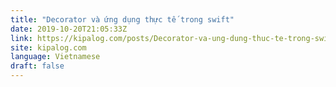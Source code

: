 ```yaml
---
title: "Decorator và ứng dụng thực tế trong swift"
date: 2019-10-20T21:05:33Z
link: https://kipalog.com/posts/Decorator-va-ung-dung-thuc-te-trong-swift?utm_medium=RSS&utm_source=news.12bit.vn
site: kipalog.com
language: Vietnamese
draft: false
---
```

